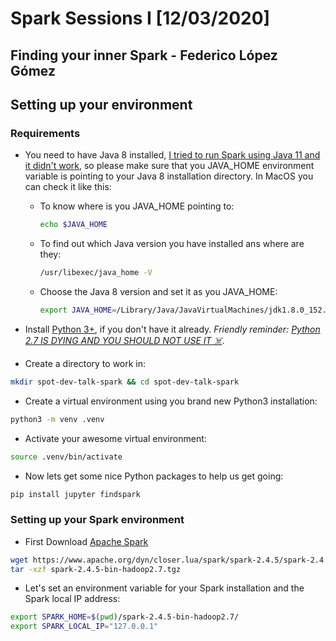 # Spark Sessions I [12/03/2020]
## Finding your inner Spark - Federico López Gómez



## Setting up your environment
### Requirements

- You need to have Java 8 installed, [I tried to run Spark using Java 11 and it didn't work](https://spark.apache.org/docs/latest/#downloading), so please make sure that you JAVA_HOME environment variable is pointing to your Java 8 installation directory. In MacOS you can check it like this:
    - To know where is you JAVA_HOME pointing to:
        ```sh
        echo $JAVA_HOME
        ```
    - To find out which Java version you have installed ans where are they:
        ```sh
        /usr/libexec/java_home -V
        ```
    - Choose the Java 8 version and set it as you JAVA_HOME:
        ```sh
        export JAVA_HOME=/Library/Java/JavaVirtualMachines/jdk1.8.0_152.jdk/Contents/Home
        ```


- Install [Python 3+](https://www.python.org/), if you don't have it already. *Friendly reminder: [Python 2.7 IS DYING AND YOU SHOULD NOT USE IT ☠️](https://pythonclock.org/)*.


- Create a directory to work in:
```sh
mkdir spot-dev-talk-spark && cd spot-dev-talk-spark
```

- Create a virtual environment using you brand new Python3 installation:
```sh
python3 -m venv .venv
```

- Activate your awesome virtual environment:
```sh
source .venv/bin/activate
```

- Now lets get some nice Python packages to help us get going:
```sh
pip install jupyter findspark
```

### Setting up your Spark environment
- First Download [Apache Spark](https://spark.apache.org/)
```sh
wget https://www.apache.org/dyn/closer.lua/spark/spark-2.4.5/spark-2.4.5-bin-hadoop2.7.tgz
tar -xzf spark-2.4.5-bin-hadoop2.7.tgz
```

- Let's set an environment variable for your Spark installation and the Spark local IP address:
```sh
export SPARK_HOME=$(pwd)/spark-2.4.5-bin-hadoop2.7/
export SPARK_LOCAL_IP="127.0.0.1"
```